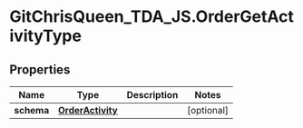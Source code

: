 # GitChrisQueen_TDA_JS.OrderGetActivityType

## Properties
Name | Type | Description | Notes
------------ | ------------- | ------------- | -------------
**schema** | [**OrderActivity**](OrderActivity.md) |  | [optional] 
